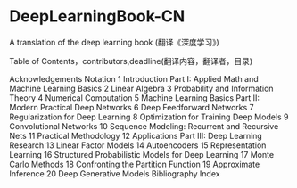 # DeepLearningBook-CN
A translation of the deep learning book (翻译《深度学习》)

Table of Contents，contributors,deadline(翻译内容，翻译者，目录)

Acknowledgements
Notation
1 Introduction
Part I: Applied Math and Machine Learning Basics
2 Linear Algebra
3 Probability and Information Theory
4 Numerical Computation
5 Machine Learning Basics
Part II: Modern Practical Deep Networks
6 Deep Feedforward Networks
7 Regularization for Deep Learning
8 Optimization for Training Deep Models
9 Convolutional Networks
10 Sequence Modeling: Recurrent and Recursive Nets
11 Practical Methodology
12 Applications
Part III: Deep Learning Research
13 Linear Factor Models
14 Autoencoders
15 Representation Learning
16 Structured Probabilistic Models for Deep Learning
17 Monte Carlo Methods
18 Confronting the Partition Function
19 Approximate Inference
20 Deep Generative Models
Bibliography
Index
